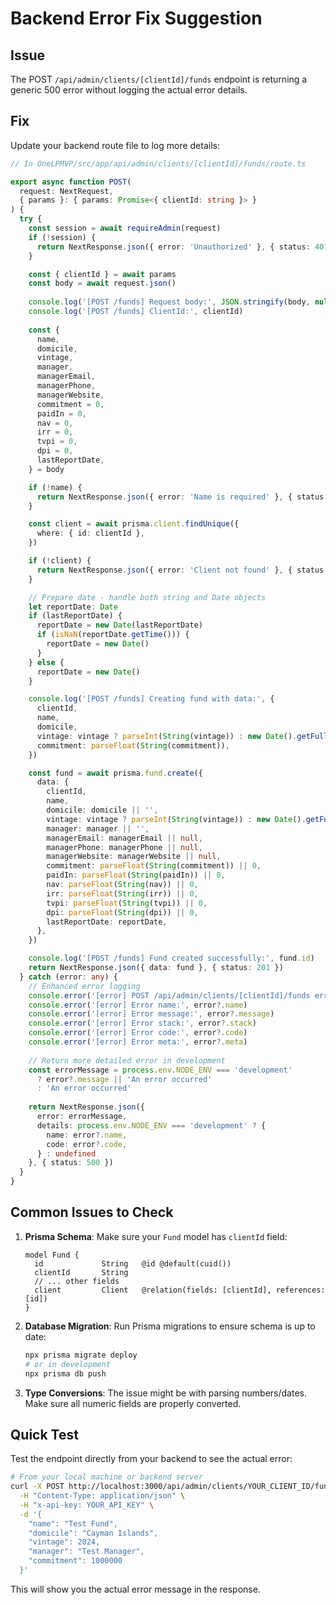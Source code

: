 # Backend Error Fix Suggestion

## Issue
The POST `/api/admin/clients/[clientId]/funds` endpoint is returning a generic 500 error without logging the actual error details.

## Fix

Update your backend route file to log more details:

```typescript
// In OneLPMVP/src/app/api/admin/clients/[clientId]/funds/route.ts

export async function POST(
  request: NextRequest,
  { params }: { params: Promise<{ clientId: string }> }
) {
  try {
    const session = await requireAdmin(request)
    if (!session) {
      return NextResponse.json({ error: 'Unauthorized' }, { status: 401 })
    }

    const { clientId } = await params
    const body = await request.json()
    
    console.log('[POST /funds] Request body:', JSON.stringify(body, null, 2))
    console.log('[POST /funds] ClientId:', clientId)
    
    const {
      name,
      domicile,
      vintage,
      manager,
      managerEmail,
      managerPhone,
      managerWebsite,
      commitment = 0,
      paidIn = 0,
      nav = 0,
      irr = 0,
      tvpi = 0,
      dpi = 0,
      lastReportDate,
    } = body

    if (!name) {
      return NextResponse.json({ error: 'Name is required' }, { status: 400 })
    }

    const client = await prisma.client.findUnique({
      where: { id: clientId },
    })

    if (!client) {
      return NextResponse.json({ error: 'Client not found' }, { status: 404 })
    }

    // Prepare date - handle both string and Date objects
    let reportDate: Date
    if (lastReportDate) {
      reportDate = new Date(lastReportDate)
      if (isNaN(reportDate.getTime())) {
        reportDate = new Date()
      }
    } else {
      reportDate = new Date()
    }

    console.log('[POST /funds] Creating fund with data:', {
      clientId,
      name,
      domicile,
      vintage: vintage ? parseInt(String(vintage)) : new Date().getFullYear(),
      commitment: parseFloat(String(commitment)),
    })

    const fund = await prisma.fund.create({
      data: {
        clientId,
        name,
        domicile: domicile || '',
        vintage: vintage ? parseInt(String(vintage)) : new Date().getFullYear(),
        manager: manager || '',
        managerEmail: managerEmail || null,
        managerPhone: managerPhone || null,
        managerWebsite: managerWebsite || null,
        commitment: parseFloat(String(commitment)) || 0,
        paidIn: parseFloat(String(paidIn)) || 0,
        nav: parseFloat(String(nav)) || 0,
        irr: parseFloat(String(irr)) || 0,
        tvpi: parseFloat(String(tvpi)) || 0,
        dpi: parseFloat(String(dpi)) || 0,
        lastReportDate: reportDate,
      },
    })

    console.log('[POST /funds] Fund created successfully:', fund.id)
    return NextResponse.json({ data: fund }, { status: 201 })
  } catch (error: any) {
    // Enhanced error logging
    console.error('[error] POST /api/admin/clients/[clientId]/funds error:', error)
    console.error('[error] Error name:', error?.name)
    console.error('[error] Error message:', error?.message)
    console.error('[error] Error stack:', error?.stack)
    console.error('[error] Error code:', error?.code)
    console.error('[error] Error meta:', error?.meta)
    
    // Return more detailed error in development
    const errorMessage = process.env.NODE_ENV === 'development' 
      ? error?.message || 'An error occurred'
      : 'An error occurred'
    
    return NextResponse.json({ 
      error: errorMessage,
      details: process.env.NODE_ENV === 'development' ? {
        name: error?.name,
        code: error?.code,
      } : undefined
    }, { status: 500 })
  }
}
```

## Common Issues to Check

1. **Prisma Schema**: Make sure your `Fund` model has `clientId` field:
   ```prisma
   model Fund {
     id             String   @id @default(cuid())
     clientId       String
     // ... other fields
     client         Client   @relation(fields: [clientId], references: [id])
   }
   ```

2. **Database Migration**: Run Prisma migrations to ensure schema is up to date:
   ```bash
   npx prisma migrate deploy
   # or in development
   npx prisma db push
   ```

3. **Type Conversions**: The issue might be with parsing numbers/dates. Make sure all numeric fields are properly converted.

## Quick Test

Test the endpoint directly from your backend to see the actual error:

```bash
# From your local machine or backend server
curl -X POST http://localhost:3000/api/admin/clients/YOUR_CLIENT_ID/funds \
  -H "Content-Type: application/json" \
  -H "x-api-key: YOUR_API_KEY" \
  -d '{
    "name": "Test Fund",
    "domicile": "Cayman Islands",
    "vintage": 2024,
    "manager": "Test Manager",
    "commitment": 1000000
  }'
```

This will show you the actual error message in the response.

